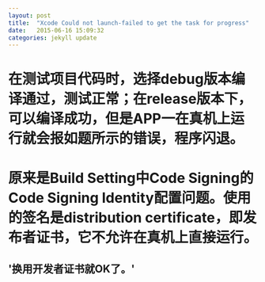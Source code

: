 ```yaml
---
layout: post
title:  "Xcode Could not launch-failed to get the task for progress"
date:   2015-06-16 15:09:32
categories: jekyll update
---
```


# 在测试项目代码时，选择debug版本编译通过，测试正常；在release版本下，可以编译成功，但是APP一在真机上运行就会报如题所示的错误，程序闪退。


# 原来是Build Setting中Code Signing的Code Signing Identity配置问题。使用的签名是distribution certificate，即发布者证书，它不允许在真机上直接运行。


## '换用开发者证书就OK了。'